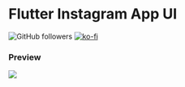 # Flutter Instagram App UI

![GitHub followers](https://img.shields.io/github/followers/dhruvilxcode?label=Follow%3Adhruvilxcode&style=social)
[![ko-fi](https://www.ko-fi.com/img/githubbutton_sm.svg)](https://ko-fi.com/V7V61GH1X)

### Preview

![](https://github.com/dhruvilxcode/flutter-cupertino-message-ui/blob/master/screenshots/Simulator%20Screen%20Shot%20-%20iPhone%2011%20Pro%20Max%20-%202020-02-22%20at%2012.11.30.png?raw=true)
